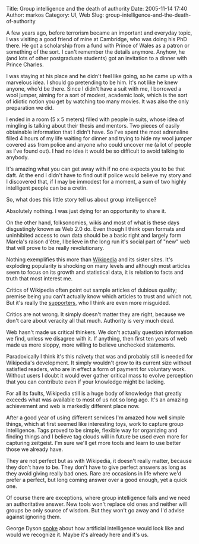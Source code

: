Title: Group intelligence and the death of authority
Date: 2005-11-14 17:40
Author: markos
Category: UI, Web
Slug: group-intelligence-and-the-death-of-authority

A few years ago, before terrorism became an important and everyday
topic, I was visiting a good friend of mine at Cambridge, who was doing
his PhD there. He got a scholarship from a fund with Prince of Wales as
a patron or something of the sort. I can't remember the details anymore.
Anyhow, he (and lots of other postgraduate students) got an invitation
to a dinner with Prince Charles.

I was staying at his place and he didn't feel like going, so he came up
with a marvelous idea. I should go pretending to be him. It's not like
he knew anyone, who'd be there. Since I didn't have a suit with me, I
borrowed a wool jumper, aiming for a sort of modest, academic look,
which is the sort of idiotic notion you get by watching too many movies.
It was also the only preparation we did.

I ended in a room (5 x 5 meters) filled with people in suits, whose idea
of mingling is talking about their thesis and mentors. Two pieces of
easily obtainable information that I didn't have. So I've spent the most
adrenaline filled 4 hours of my life waiting for dinner and trying to
hide my wool jumper covered ass from police and anyone who could uncover
me (a lot of people as I've found out). I had no idea it would be so
difficult to avoid talking to anybody.

It's amazing what you can get away with if no one expects you to be that
daft. At the end I didn't have to find out if police would believe my
story and I discovered that, if I may be immodest for a moment, a sum of
two highly intelligent people can be a cretin.

So, what does this little story tell us about group intelligence?

Absolutely nothing. I was just dying for an opportunity to share it.

On the other hand, folksonomies, wikis and most of what is these days
disgustingly known as Web 2.0 do. Even though I think open formats and
uninhibited access to own data should be a basic right and largely form
Marela's raison d'être, I believe in the long run it's social part of
"new" web that will prove to be really revolutionary.

Nothing exemplifies this more than
[Wikipedia](http://www.wikipedia.org/) and its sister sites. It's
exploding popularity is shocking on many levels and although most
articles seem to focus on its growth and statistical data, it is
relation to facts and truth that most interest me.

Critics of Wikipedia often point out sample articles of dubious quality;
premise being you can't actually know which articles to trust and which
not. But it's really the
[supporters](http://www.corante.com/many/archives/2004/08/29/wikipedia_reputation_and_the_wemedia_project.php),
who I think are even more misguided.

Critics are not wrong. It simply doesn't matter they are right, because
we don't care about veracity all that much. Authority is very much dead.

Web hasn't made us critical thinkers. We don't actually question
information we find, unless we disagree with it. If anything, then first
ten years of web made us more sloppy, more willing to believe unchecked
statements.

Paradoxically I think it's this naïvety that was and probably still is
needed for Wikipedia's development. It simply wouldn't grow to its
current size without satisfied readers, who are in effect a form of
payment for voluntary work. Without users I doubt it would ever gather
critical mass to evolve perception that you can contribute even if your
knowledge might be lacking.

For all its faults, Wikipedia still is a huge body of knowledge that
greatly exceeds what was available to most of us not so long ago. It's
an amazing achievement and web is markedly different place now.

After a good year of using different services I'm amazed how well simple
things, which at first seemed like interesting toys, work to capture
group intelligence. Tags proved to be simple, flexible way for
organizing and finding things and I believe tag clouds will in future be
used even more for capturing zeitgeist. I'm sure we'll get more tools
and learn to use better those we already have.

They are not perfect but as with Wikipedia, it doesn't really matter,
because they don't have to be. They don't have to give perfect answers
as long as they avoid giving really bad ones. Rare are occasions in life
where we'd prefer a perfect, but long coming answer over a good enough,
yet a quick one.

Of course there are exceptions, where group intelligence fails and we
need an authoritative answer. New tools won't replace old ones and
neither will groups be only source of wisdom. But they won't go away and
I'd advise against ignoring them.

George Dyson
[spoke](http://www.edge.org/3rd_culture/dyson05/dyson05_index.html)
about how artificial intelligence would look like and would we recognize
it. Maybe it's already here and it's us.

